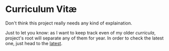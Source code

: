 # Curriculum Vitæ

Don't think this project really needs any kind of explaination.

Just to let you know: as I want to keep track even of my older _curricula_, project's root will separate any of them for year. In order to check the latest one, just head to the [latest](https://github.com/streambinder/curriculum-vitae/blob/master/latest).
